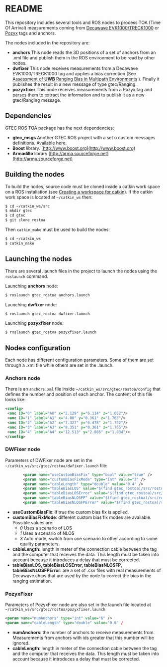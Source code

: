 # README

This repository includes several tools and ROS nodes to process TOA (Time Of Arrival) measurements coming from [Decawave EVK1000/TRECK1000](https://decawave.com) or [Pozyx](https://www.pozyx.io) tags and anchors.

The nodes included in the repository are:

* **anchors** This node reads the 3D positions of a set of anchors from an .xml file and publish them in the ROS environment to be read by other nodes.
* **dwfixer** This node receives measurements from a Decawave EVK1000/TRECK1000 tag and applies a bias correction (See [Assessment of **UWB** Ranging Bias in Multipath Environments](http://www3.uah.es/ipin2016/usb/app/descargas/191_WIP.pdf) ). Finally it publishes the result in a new message of type gtec/Ranging.
* **pozyxfixer** This node receives measurements from a Pozyx tag and parses them to extract the information and to publish it as a new gtec/Ranging message. 

## Dependencies

GTEC ROS TOA package has the next dependencies:

* **gtec_msgs** Another GTEC ROS project with a set o custom messages definitions. Available here.
* **Boost** library. [http://www.boost.org](http://www.boost.org)
* **Armadillo** library [http://arma.sourceforge.net](http://arma.sourceforge.net)

## Building the nodes

To build the nodes, source code must be cloned inside a catkin work space on a ROS installation (see [Creating a workspace for catkin](http://wiki.ros.org/catkin/Tutorials/create_a_workspace)). If the catkin work space is located at ```~/catkin_ws``` then:

```bash
$ cd ~/catkin_ws/src
$ mkdir gtec
$ cd gtec
$ git clone rostoa
```

Then ```catkin_make``` must be used to build the nodes:

```bash
$ cd ~/catkin_ws
$ catkin_make
```

## Launching the nodes

There are several .launch files in the project to launch the nodes using the ```roslaunch``` command. 

Launching **anchors** node:

```bash
$ roslaunch gtec_rostoa anchors.launch
```

Launching **dwfixer** node:

```bash
$ roslaunch gtec_rostoa dwfixer.launch
```

Launching **pozyxfixer** node:

```bash
$ roslaunch gtec_rostoa pozyxfixer.launch
```

## Nodes configuration

Each node has different configuration parameters. Some of them are set through a .xml file while others are set in the .launch.

### Anchors node

There is an ```anchors.xml``` file inside ```~/catkin_ws/src/gtec/rostoa/config``` that defines the number and position of each anchor. The content of this file looks like:

```xml
<config>
 <anc ID="0" label="A0" x="2.129" y="6.114" z="1.652"/>
 <anc ID="1" label="A1" x="4.00" y="0.361" z="1.765"/>
 <anc ID="2" label="A2" x="7.327" y="6.478" z="1.752"/>
 <anc ID="3" label="A3" x="8.351" y="0.361" z="1.765"/>
 <anc ID="4" label="A4" x="12.513" y="2.886" z="1.834"/>
</config>
```

### DWFixer node

Parameters of DWFixer node are set in the ```~/catkin_ws/src/gtec/rostoa/dwfixer.launch``` file:

```xml
        <param name="useCustomBiasFix" type="bool" value="true" />
        <param name="customBiasFixMode" type="int" value="3" />
        <param name="cableLength" type="double" value="0.4" />
        <param name="tableBiasLOS" value="$(find gtec_rostoa)/src/rostoa/config/tableBiasLOS.csv"></param>
        <param name="tableBiasLOSError" value="$(find gtec_rostoa)/src/rostoa/config/tableBiasLOSError.csv"></param>
        <param name="tableBiasNLOSFP" value="$(find gtec_rostoa)/src/rostoa/config/tableBiasNLOSFP.csv"></param>
        <param name="tableBiasNLOSFPError" value="$(find gtec_rostoa)/src/rostoa/config/tableBiasNLOSFPError.csv"></param>
```

* **useCustomBiasFix**: if true the custom bias fix is applied.
* **customBiasFixMode**: different custom bias fix modes are available. Possible values are:
  * *0* Uses a scenario of LOS
  * *1* Uses a scenario of NLOS 
  * *3* Auto mode, switch from one scenario to other according to some quality parameters.
* **cableLength**: length in meter of the connection cable between the tag and the computer that receives the data. This length must be taken into account because it introduces a delay that must be corrected. 
* **tableBiasLOS, tableBiasLOSError, tableBiasNLOSFP, tableBiasNLOSFPError**: are a set of .csv files with real measurements of Decawave chips that are used by the node to correct the bias in the ranging estimation. 

### PozyxFixer

Parameters of PozyxFixer node are also set in the launch file located at ```~/catkin_ws/src/gtec/rostoa/pozyxfixer.launch```

```xml
<param name="numAnchors" type="int" value="6" />
<param name="cableLength" type="double" value="0.0" /
```

* **numAnchors**: the number of anchors to receive measurements from. Measurements from anchors with ids greater that this number will be ignored. 
* **cableLength**: length in meter of the connection cable between the tag and the computer that receives the data. This length must be taken into account because it introduces a delay that must be corrected. 